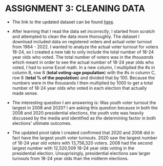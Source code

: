 # ASSIGNMENT 3: CLEANING DATA 

* The link to the updated dataset can be found [here](https://github.com/meaghandowney/datajournalism-fall23/commit/bcf43048abb4a251d840dbe56f1b4a36864d1715).

* After learning that I read the data set *incorrectly*, I started from scratch and attempted to clean the data more thoroughly. The dataset I download included data on registered voters and actual voter turnout from 1964 - 2022. I wanted to analyze the actual voter turnout for voters 18-24, so I created a new tab to only include the total number of 18-24 year olds who voted.
  The total number of voters was in the *thousands* which meant in order to see the actual number of 18-24 year olds who voted, I had to some Excel math. In a new column, I multiplied the #s in column B, row 8 (**total voting-age population**) with the #s in column C, row 8 (**total % of the population**) and divided that by 100. Because the numbers were in the thousands I then multiplied by 1000 to get a total number of 18-24 year olds who voted in each election that actually made sense. 

* The interesting question I am answering is: Was youth voter turnout the largest in 2008 and 2020? I am asking this question because in both the 2008 and 2020 presidential elections, the youth vote was heavily discussed by the media and identified as *the* determining factor in both elections' ultimate outcomes.

* The updated pivot table I created confirmed that 2020 and 2008 did in fact have the largest youth voter turnouts. 2020 saw the largest number of 18-24 year old voters with 13,756,320 voters. 2008 had the second largest number with 12,520,509 18-24 year olds voting in the presidential election. Unsuprisingly, presidential elections saw larger turnouts from 18-24 year olds than the midterm elections. 
